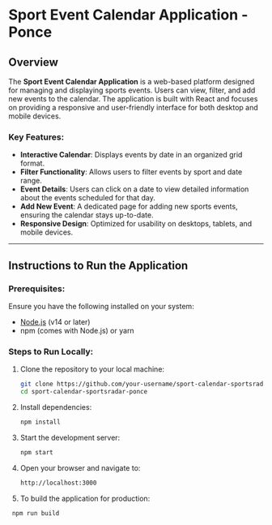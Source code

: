 # Sport Event Calendar Application - Ponce

## Overview

The **Sport Event Calendar Application** is a web-based platform designed for managing and displaying sports events. Users can view, filter, and add new events to the calendar. The application is built with React and focuses on providing a responsive and user-friendly interface for both desktop and mobile devices.

### Key Features:

- **Interactive Calendar**: Displays events by date in an organized grid format.
- **Filter Functionality**: Allows users to filter events by sport and date range.
- **Event Details**: Users can click on a date to view detailed information about the events scheduled for that day.
- **Add New Event**: A dedicated page for adding new sports events, ensuring the calendar stays up-to-date.
- **Responsive Design**: Optimized for usability on desktops, tablets, and mobile devices.

---

## Instructions to Run the Application

### Prerequisites:

Ensure you have the following installed on your system:

- [Node.js](https://nodejs.org/) (v14 or later)
- npm (comes with Node.js) or yarn

### Steps to Run Locally:

1. Clone the repository to your local machine:

   ```bash
   git clone https://github.com/your-username/sport-calendar-sportsradar-ponce.git
   cd sport-calendar-sportsradar-ponce
   ```

2. Install dependencies:

   ```bash
   npm install
   ```

3. Start the development server:

   ```bash
   npm start
   ```

4. Open your browser and navigate to:

   ```bash
   http://localhost:3000
   ```

5. To build the application for production:

```bash
 npm run build
```
